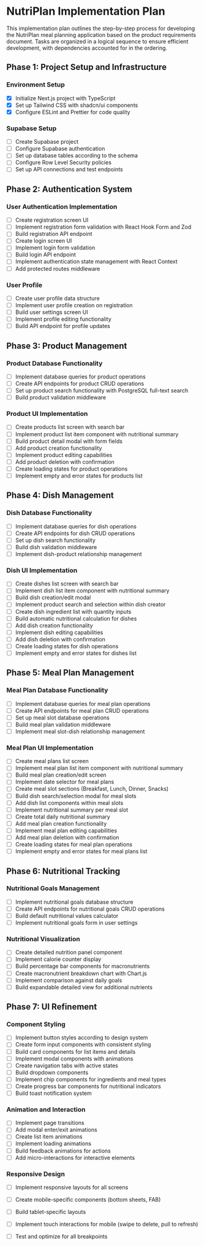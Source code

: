 # NutriPlan Implementation Plan

This implementation plan outlines the step-by-step process for developing the NutriPlan meal planning application based on the product requirements document. Tasks are organized in a logical sequence to ensure efficient development, with dependencies accounted for in the ordering.

## Phase 1: Project Setup and Infrastructure

### Environment Setup

- [x] Initialize Next.js project with TypeScript
- [x] Set up Tailwind CSS with shadcn/ui components
- [x] Configure ESLint and Prettier for code quality

### Supabase Setup

- [ ] Create Supabase project
- [ ] Configure Supabase authentication
- [ ] Set up database tables according to the schema
- [ ] Configure Row Level Security policies
- [ ] Set up API connections and test endpoints

## Phase 2: Authentication System

### User Authentication Implementation

- [ ] Create registration screen UI
- [ ] Implement registration form validation with React Hook Form and Zod
- [ ] Build registration API endpoint
- [ ] Create login screen UI
- [ ] Implement login form validation
- [ ] Build login API endpoint
- [ ] Implement authentication state management with React Context
- [ ] Add protected routes middleware

### User Profile

- [ ] Create user profile data structure
- [ ] Implement user profile creation on registration
- [ ] Build user settings screen UI
- [ ] Implement profile editing functionality
- [ ] Build API endpoint for profile updates

## Phase 3: Product Management

### Product Database Functionality

- [ ] Implement database queries for product operations
- [ ] Create API endpoints for product CRUD operations
- [ ] Set up product search functionality with PostgreSQL full-text search
- [ ] Build product validation middleware

### Product UI Implementation

- [ ] Create products list screen with search bar
- [ ] Implement product list item component with nutritional summary
- [ ] Build product detail modal with form fields
- [ ] Add product creation functionality
- [ ] Implement product editing capabilities
- [ ] Add product deletion with confirmation
- [ ] Create loading states for product operations
- [ ] Implement empty and error states for products list

## Phase 4: Dish Management

### Dish Database Functionality

- [ ] Implement database queries for dish operations
- [ ] Create API endpoints for dish CRUD operations
- [ ] Set up dish search functionality
- [ ] Build dish validation middleware
- [ ] Implement dish-product relationship management

### Dish UI Implementation

- [ ] Create dishes list screen with search bar
- [ ] Implement dish list item component with nutritional summary
- [ ] Build dish creation/edit modal
- [ ] Implement product search and selection within dish creator
- [ ] Create dish ingredient list with quantity inputs
- [ ] Build automatic nutritional calculation for dishes
- [ ] Add dish creation functionality
- [ ] Implement dish editing capabilities
- [ ] Add dish deletion with confirmation
- [ ] Create loading states for dish operations
- [ ] Implement empty and error states for dishes list

## Phase 5: Meal Plan Management

### Meal Plan Database Functionality

- [ ] Implement database queries for meal plan operations
- [ ] Create API endpoints for meal plan CRUD operations
- [ ] Set up meal slot database operations
- [ ] Build meal plan validation middleware
- [ ] Implement meal slot-dish relationship management

### Meal Plan UI Implementation

- [ ] Create meal plans list screen
- [ ] Implement meal plan list item component with nutritional summary
- [ ] Build meal plan creation/edit screen
- [ ] Implement date selector for meal plans
- [ ] Create meal slot sections (Breakfast, Lunch, Dinner, Snacks)
- [ ] Build dish search/selection modal for meal slots
- [ ] Add dish list components within meal slots
- [ ] Implement nutritional summary per meal slot
- [ ] Create total daily nutritional summary
- [ ] Add meal plan creation functionality
- [ ] Implement meal plan editing capabilities
- [ ] Add meal plan deletion with confirmation
- [ ] Create loading states for meal plan operations
- [ ] Implement empty and error states for meal plans list

## Phase 6: Nutritional Tracking

### Nutritional Goals Management

- [ ] Implement nutritional goals database structure
- [ ] Create API endpoints for nutritional goals CRUD operations
- [ ] Build default nutritional values calculator
- [ ] Implement nutritional goals form in user settings

### Nutritional Visualization

- [ ] Create detailed nutrition panel component
- [ ] Implement calorie counter display
- [ ] Build percentage bar components for macronutrients
- [ ] Create macronutrient breakdown chart with Chart.js
- [ ] Implement comparison against daily goals
- [ ] Build expandable detailed view for additional nutrients

## Phase 7: UI Refinement

### Component Styling

- [ ] Implement button styles according to design system
- [ ] Create form input components with consistent styling
- [ ] Build card components for list items and details
- [ ] Implement modal components with animations
- [ ] Create navigation tabs with active states
- [ ] Build dropdown components
- [ ] Implement chip components for ingredients and meal types
- [ ] Create progress bar components for nutritional indicators
- [ ] Build toast notification system

### Animation and Interaction

- [ ] Implement page transitions
- [ ] Add modal enter/exit animations
- [ ] Create list item animations
- [ ] Implement loading animations
- [ ] Build feedback animations for actions
- [ ] Add micro-interactions for interactive elements

### Responsive Design

- [ ] Implement responsive layouts for all screens
- [ ] Create mobile-specific components (bottom sheets, FAB)
- [ ] Build tablet-specific layouts
- [ ] Implement touch interactions for mobile (swipe to delete, pull to refresh)
- [ ] Test and optimize for all breakpoints

